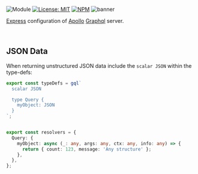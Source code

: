 ![Module](https://img.shields.io/badge/%40platform-graphql-%23EA4E7E.svg)
[![License: MIT](https://img.shields.io/badge/license-MIT-blue.svg)](https://opensource.org/licenses/MIT)
[![NPM](https://img.shields.io/npm/v/@platform/graphql.svg?colorB=blue&style=flat)](https://www.npmjs.com/package/@platform/graphql)
![banner](https://user-images.githubusercontent.com/185555/57007050-d8569780-6c39-11e9-81ea-32b96ceb0cef.png)

[Express](https://expressjs.com) configuration of [Apollo](https://www.apollographql.com/docs/apollo-server) [Graphql](https://graphql.org) server.

<p>&nbsp;<p>

## JSON Data
When returning unstructured JSON data include the `scalar JSON` within the type-defs:

```typescript
export const typeDefs = gql`
  scalar JSON

  type Query {
    myObject: JSON
  }
`;


export const resolvers = {
  Query: {
    myObject: async (_: any, args: any, ctx: any, info: any) => {
      return { count: 123, message: 'Any structure' };
    },
  },
};

```




<p>&nbsp;<p>
<p>&nbsp;<p>


